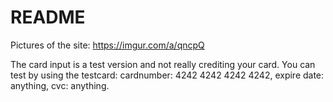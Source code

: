 # README

Pictures of the site: https://imgur.com/a/qncpQ

The card input is a test version and not really crediting your card. You can test by using the testcard: cardnumber: 4242 4242 4242 4242, expire date: anything, cvc: anything.
